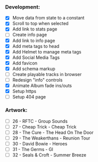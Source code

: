 ### Development:

- [x] Move data from state to a constant
- [x] Scroll to top when selected
- [x] Add link to stats page
- [ ] Create info page
- [x] Add link to info page
- [x] Add meta tags to head
- [x] Add Helmet to manage meta tags
- [x] Add Social Media Tags
- [x] Add favicon
- [x] Add schema markup
- [ ] Create playable tracks in browser
- [ ] Redesign "info" controls
- [x] Animate Album fade ins/outs
- [x] Setup https
- [ ] Setup 404 page

### Artwork:

- [ ] 26 - RFTC - Group Sounds
- [ ] 27 - Cheap Trick - Cheap Trick
- [ ] 28 - The Cure - The Head On The Door
- [ ] 29 - The Weakerthans - Reunion Tour
- [ ] 30 - David Bowie - Heroes
- [ ] 31 - The Germs - GI
- [ ] 32 - Seals & Croft - Summer Breeze

